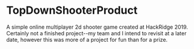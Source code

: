# TopDownShooterProduct
A simple online multiplayer 2d shooter game created at HackRidge 2019. Certainly not a finished project--my team and I intend to revisit at a later date, however this was more of a project for fun than for a prize.

